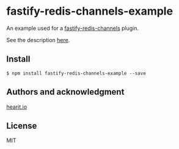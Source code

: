 # fastify-redis-channels-example

An example used for a [fastify-redis-channels](https://github.com/hearit-io/fastify-redis-channels) plugin. 

See the description [here](https://github.com/hearit-io/fastify-redis-channels#learn-by-doing-example).

## Install

```
$ npm install fastify-redis-channels-example --save
```

## Authors and acknowledgment

[hearit.io](https://hearit.io)

## License

MIT
